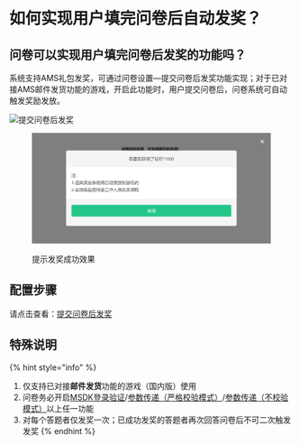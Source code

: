 # 如何实现用户填完问卷后自动发奖？

## 问卷可以实现用户填完问卷后发奖的功能吗？

系统支持AMS礼包发奖，可通过问卷设置—提交问卷后发奖功能实现；对于已对接AMS邮件发货功能的游戏，开启此功能时，用户提交问卷后，问卷系统可自动触发奖励发放。

![提交问卷后发奖](../../.gitbook/assets/Snipaste\_2023-10-17\_10-49-44.png)

<figure><img src="../../.gitbook/assets/企业微信截图_16811971304888.png" alt=""><figcaption><p>提示发奖成功效果</p></figcaption></figure>

## 配置步骤

请点击查看：[提交问卷后发奖](../../cao-zuo-zhi-yin/wen-juan-she-zhi/chuan-can-tiao-zhuan-hui-tiao.md#ti-jiao-wen-juan-hou-fa-jiang)



## 特殊说明

{% hint style="info" %}
1. 仅支持已对接**邮件发货**功能的游戏（国内版）使用
2. 问卷务必开启[MSDK登录验证](../../cao-zuo-zhi-yin/wen-juan-she-zhi/da-ti-xian-zhi-she-zhi/#msdk-deng-lu-yan-zheng)/[参数传递（严格校验模式）](../../cao-zuo-zhi-yin/wen-juan-she-zhi/chuan-can-tiao-zhuan-hui-tiao.md#can-shu-chuan-di-jie-kou-yan-ge-xiao-yan-mo-shi)/[参数传递（不校验模式）](../../cao-zuo-zhi-yin/wen-juan-she-zhi/chuan-can-tiao-zhuan-hui-tiao.md#can-shu-chuan-di-jie-kou-bu-xiao-yan-mo-shi)以上任一功能
3. 对每个答题者仅发奖一次；已成功发奖的答题者再次回答问卷后不可二次触发发奖
{% endhint %}
